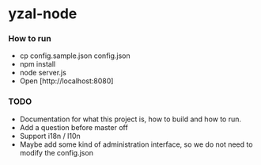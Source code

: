 yzal-node
=========

### How to run
* cp config.sample.json config.json
* npm install
* node server.js
* Open [http://localhost:8080]

### TODO
* Documentation for what this project is, how to build and how to run.
* Add a question before master off
* Support i18n / l10n
* Maybe add some kind of administration interface, so we do not need to modify the config.json
